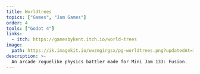 ```yaml
---
title: Worldtrees
topics: ["Games", "Jam Games"]
order: 4
tools: ["Godot 4"]
links:
  - itch: https://gamesbykent.itch.io/world-trees
image:
  path: https://ik.imagekit.io/uwzmgirgsx/pg-worldtrees.png?updatedAt=1742521709166
description: >-
  An arcade roguelike physics battler made for Mini Jam 133: Fusion.
---
```

